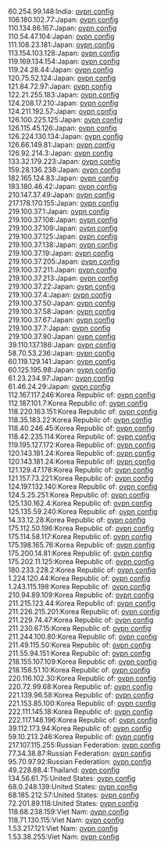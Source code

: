 60.254.99.148:India: [ovpn config](vpn/60_254_99_148.ovpn)  
106.180.102.77:Japan: [ovpn config](vpn/106_180_102_77.ovpn)  
110.134.86.167:Japan: [ovpn config](vpn/110_134_86_167.ovpn)  
110.54.47.104:Japan: [ovpn config](vpn/110_54_47_104.ovpn)  
111.108.23.181:Japan: [ovpn config](vpn/111_108_23_181.ovpn)  
113.154.103.128:Japan: [ovpn config](vpn/113_154_103_128.ovpn)  
119.169.134.154:Japan: [ovpn config](vpn/119_169_134_154.ovpn)  
119.24.28.44:Japan: [ovpn config](vpn/119_24_28_44.ovpn)  
120.75.52.124:Japan: [ovpn config](vpn/120_75_52_124.ovpn)  
121.84.72.97:Japan: [ovpn config](vpn/121_84_72_97.ovpn)  
122.21.255.183:Japan: [ovpn config](vpn/122_21_255_183.ovpn)  
124.208.17.210:Japan: [ovpn config](vpn/124_208_17_210.ovpn)  
124.211.192.57:Japan: [ovpn config](vpn/124_211_192_57.ovpn)  
126.100.225.125:Japan: [ovpn config](vpn/126_100_225_125.ovpn)  
126.115.45.126:Japan: [ovpn config](vpn/126_115_45_126.ovpn)  
126.224.130.134:Japan: [ovpn config](vpn/126_224_130_134.ovpn)  
126.66.149.81:Japan: [ovpn config](vpn/126_66_149_81.ovpn)  
126.92.214.3:Japan: [ovpn config](vpn/126_92_214_3.ovpn)  
133.32.179.223:Japan: [ovpn config](vpn/133_32_179_223.ovpn)  
159.28.136.238:Japan: [ovpn config](vpn/159_28_136_238.ovpn)  
182.165.124.83:Japan: [ovpn config](vpn/182_165_124_83.ovpn)  
183.180.46.42:Japan: [ovpn config](vpn/183_180_46_42.ovpn)  
210.147.37.49:Japan: [ovpn config](vpn/210_147_37_49.ovpn)  
217.178.170.155:Japan: [ovpn config](vpn/217_178_170_155.ovpn)  
219.100.37.1:Japan: [ovpn config](vpn/219_100_37_1.ovpn)  
219.100.37.108:Japan: [ovpn config](vpn/219_100_37_108.ovpn)  
219.100.37.109:Japan: [ovpn config](vpn/219_100_37_109.ovpn)  
219.100.37.125:Japan: [ovpn config](vpn/219_100_37_125.ovpn)  
219.100.37.138:Japan: [ovpn config](vpn/219_100_37_138.ovpn)  
219.100.37.19:Japan: [ovpn config](vpn/219_100_37_19.ovpn)  
219.100.37.205:Japan: [ovpn config](vpn/219_100_37_205.ovpn)  
219.100.37.211:Japan: [ovpn config](vpn/219_100_37_211.ovpn)  
219.100.37.213:Japan: [ovpn config](vpn/219_100_37_213.ovpn)  
219.100.37.22:Japan: [ovpn config](vpn/219_100_37_22.ovpn)  
219.100.37.4:Japan: [ovpn config](vpn/219_100_37_4.ovpn)  
219.100.37.50:Japan: [ovpn config](vpn/219_100_37_50.ovpn)  
219.100.37.58:Japan: [ovpn config](vpn/219_100_37_58.ovpn)  
219.100.37.67:Japan: [ovpn config](vpn/219_100_37_67.ovpn)  
219.100.37.7:Japan: [ovpn config](vpn/219_100_37_7.ovpn)  
219.100.37.90:Japan: [ovpn config](vpn/219_100_37_90.ovpn)  
39.110.137.186:Japan: [ovpn config](vpn/39_110_137_186.ovpn)  
58.70.53.236:Japan: [ovpn config](vpn/58_70_53_236.ovpn)  
60.119.129.141:Japan: [ovpn config](vpn/60_119_129_141.ovpn)  
60.125.195.98:Japan: [ovpn config](vpn/60_125_195_98.ovpn)  
61.23.234.97:Japan: [ovpn config](vpn/61_23_234_97.ovpn)  
61.46.24.29:Japan: [ovpn config](vpn/61_46_24_29.ovpn)  
112.167.117.246:Korea Republic of: [ovpn config](vpn/112_167_117_246.ovpn)  
112.187.101.7:Korea Republic of: [ovpn config](vpn/112_187_101_7.ovpn)  
118.220.163.151:Korea Republic of: [ovpn config](vpn/118_220_163_151.ovpn)  
118.35.183.22:Korea Republic of: [ovpn config](vpn/118_35_183_22.ovpn)  
118.40.246.45:Korea Republic of: [ovpn config](vpn/118_40_246_45.ovpn)  
118.42.235.114:Korea Republic of: [ovpn config](vpn/118_42_235_114.ovpn)  
119.195.127.172:Korea Republic of: [ovpn config](vpn/119_195_127_172.ovpn)  
120.143.181.24:Korea Republic of: [ovpn config](vpn/120_143_181_24.ovpn)  
120.143.181.24:Korea Republic of: [ovpn config](vpn/120_143_181_24.ovpn)  
121.129.47.178:Korea Republic of: [ovpn config](vpn/121_129_47_178.ovpn)  
121.157.73.221:Korea Republic of: [ovpn config](vpn/121_157_73_221.ovpn)  
124.197.132.140:Korea Republic of: [ovpn config](vpn/124_197_132_140.ovpn)  
124.5.25.251:Korea Republic of: [ovpn config](vpn/124_5_25_251.ovpn)  
125.130.162.4:Korea Republic of: [ovpn config](vpn/125_130_162_4.ovpn)  
125.135.59.240:Korea Republic of: [ovpn config](vpn/125_135_59_240.ovpn)  
14.33.12.28:Korea Republic of: [ovpn config](vpn/14_33_12_28.ovpn)  
175.112.50.196:Korea Republic of: [ovpn config](vpn/175_112_50_196.ovpn)  
175.114.58.117:Korea Republic of: [ovpn config](vpn/175_114_58_117.ovpn)  
175.198.165.76:Korea Republic of: [ovpn config](vpn/175_198_165_76.ovpn)  
175.200.14.81:Korea Republic of: [ovpn config](vpn/175_200_14_81.ovpn)  
175.202.11.125:Korea Republic of: [ovpn config](vpn/175_202_11_125.ovpn)  
180.233.228.2:Korea Republic of: [ovpn config](vpn/180_233_228_2.ovpn)  
1.224.120.44:Korea Republic of: [ovpn config](vpn/1_224_120_44.ovpn)  
1.243.115.198:Korea Republic of: [ovpn config](vpn/1_243_115_198.ovpn)  
210.94.89.109:Korea Republic of: [ovpn config](vpn/210_94_89_109.ovpn)  
211.215.123.44:Korea Republic of: [ovpn config](vpn/211_215_123_44.ovpn)  
211.226.215.201:Korea Republic of: [ovpn config](vpn/211_226_215_201.ovpn)  
211.229.74.47:Korea Republic of: [ovpn config](vpn/211_229_74_47.ovpn)  
211.230.67.15:Korea Republic of: [ovpn config](vpn/211_230_67_15.ovpn)  
211.244.100.80:Korea Republic of: [ovpn config](vpn/211_244_100_80.ovpn)  
211.49.115.50:Korea Republic of: [ovpn config](vpn/211_49_115_50.ovpn)  
211.55.94.151:Korea Republic of: [ovpn config](vpn/211_55_94_151.ovpn)  
218.155.107.109:Korea Republic of: [ovpn config](vpn/218_155_107_109.ovpn)  
218.158.51.10:Korea Republic of: [ovpn config](vpn/218_158_51_10.ovpn)  
220.116.102.30:Korea Republic of: [ovpn config](vpn/220_116_102_30.ovpn)  
220.72.99.68:Korea Republic of: [ovpn config](vpn/220_72_99_68.ovpn)  
221.139.96.58:Korea Republic of: [ovpn config](vpn/221_139_96_58.ovpn)  
221.153.85.100:Korea Republic of: [ovpn config](vpn/221_153_85_100.ovpn)  
222.111.145.18:Korea Republic of: [ovpn config](vpn/222_111_145_18.ovpn)  
222.117.148.196:Korea Republic of: [ovpn config](vpn/222_117_148_196.ovpn)  
39.112.173.94:Korea Republic of: [ovpn config](vpn/39_112_173_94.ovpn)  
59.10.213.246:Korea Republic of: [ovpn config](vpn/59_10_213_246.ovpn)  
217.107.115.255:Russian Federation: [ovpn config](vpn/217_107_115_255.ovpn)  
77.34.38.87:Russian Federation: [ovpn config](vpn/77_34_38_87.ovpn)  
95.70.97.92:Russian Federation: [ovpn config](vpn/95_70_97_92.ovpn)  
49.228.88.4:Thailand: [ovpn config](vpn/49_228_88_4.ovpn)  
134.56.61.75:United States: [ovpn config](vpn/134_56_61_75.ovpn)  
68.0.248.139:United States: [ovpn config](vpn/68_0_248_139.ovpn)  
68.185.212.57:United States: [ovpn config](vpn/68_185_212_57.ovpn)  
72.201.89.118:United States: [ovpn config](vpn/72_201_89_118.ovpn)  
118.68.238.159:Viet Nam: [ovpn config](vpn/118_68_238_159.ovpn)  
118.71.130.115:Viet Nam: [ovpn config](vpn/118_71_130_115.ovpn)  
1.53.217.121:Viet Nam: [ovpn config](vpn/1_53_217_121.ovpn)  
1.53.38.255:Viet Nam: [ovpn config](vpn/1_53_38_255.ovpn)  
